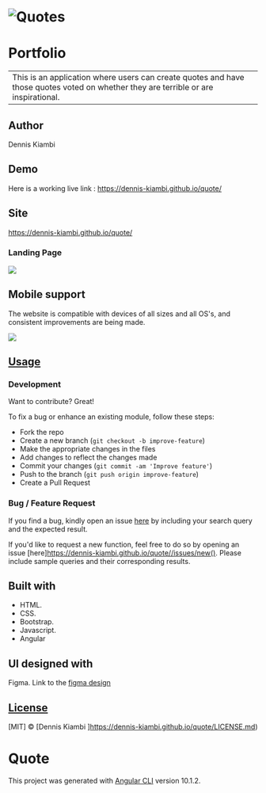 # ![Quotes](https://dennis-kiambi.github.io/quote/)
# Portfolio
<table>
<tr>
<td>
 This is an application where users can create quotes and have those quotes voted on whether they are terrible or are inspirational.
</td>
</tr>
</table>

## Author
Dennis Kiambi

## Demo
Here is a working live link :  https://dennis-kiambi.github.io/quote/


## Site
https://dennis-kiambi.github.io/quote/

### Landing Page

![](https://dennis-kiambi.github.io/quote/)

## Mobile support
The website is compatible with devices of all sizes and all OS's, and consistent improvements are being made.

![](https://dennis-kiambi.github.io/quote/)




## [Usage](https://dennis-kiambi.github.io/quote/) 

### Development
Want to contribute? Great!

To fix a bug or enhance an existing module, follow these steps:

- Fork the repo
- Create a new branch (`git checkout -b improve-feature`)
- Make the appropriate changes in the files
- Add changes to reflect the changes made
- Commit your changes (`git commit -am 'Improve feature'`)
- Push to the branch (`git push origin improve-feature`)
- Create a Pull Request 

### Bug / Feature Request

If you find a bug, kindly open an issue [here](https://dennis-kiambi.github.io/quote/) by including your search query and the expected result.

If you'd like to request a new function, feel free to do so by opening an issue [here]https://dennis-kiambi.github.io/quote//issues/new(). Please include sample queries and their corresponding results.


## Built with 

- HTML.
- CSS.
- Bootstrap.
- Javascript.
- Angular

## UI designed with
Figma. Link to the [figma design](https://www.figma.com/file/e1VWtDhh2v1whp0IN8dpdV/Quotes-app?node-id=0%3A1)


## [License](https://dennis-kiambi.github.io/quote/LICENSE.md)

[MIT] © [Dennis Kiambi ]https://dennis-kiambi.github.io/quote/LICENSE.md)


# Quote

This project was generated with [Angular CLI](https://github.com/angular/angular-cli) version 10.1.2.

